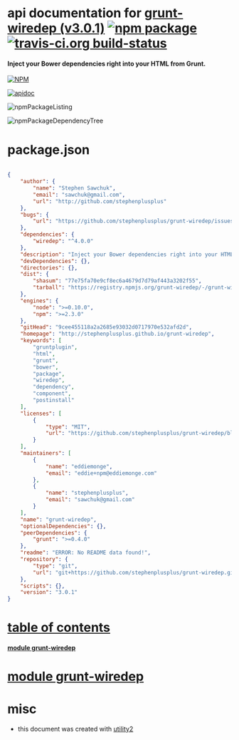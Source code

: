 # api documentation for  [grunt-wiredep (v3.0.1)](http://stephenplusplus.github.io/grunt-wiredep)  [![npm package](https://img.shields.io/npm/v/npmdoc-grunt-wiredep.svg?style=flat-square)](https://www.npmjs.org/package/npmdoc-grunt-wiredep) [![travis-ci.org build-status](https://api.travis-ci.org/npmdoc/node-npmdoc-grunt-wiredep.svg)](https://travis-ci.org/npmdoc/node-npmdoc-grunt-wiredep)
#### Inject your Bower dependencies right into your HTML from Grunt.

[![NPM](https://nodei.co/npm/grunt-wiredep.png?downloads=true)](https://www.npmjs.com/package/grunt-wiredep)

[![apidoc](https://npmdoc.github.io/node-npmdoc-grunt-wiredep/build/screenCapture.buildNpmdoc.browser._2Fhome_2Ftravis_2Fbuild_2Fnpmdoc_2Fnode-npmdoc-grunt-wiredep_2Ftmp_2Fbuild_2Fapidoc.html.png)](https://npmdoc.github.io/node-npmdoc-grunt-wiredep/build/apidoc.html)

![npmPackageListing](https://npmdoc.github.io/node-npmdoc-grunt-wiredep/build/screenCapture.npmPackageListing.svg)

![npmPackageDependencyTree](https://npmdoc.github.io/node-npmdoc-grunt-wiredep/build/screenCapture.npmPackageDependencyTree.svg)



# package.json

```json

{
    "author": {
        "name": "Stephen Sawchuk",
        "email": "sawchuk@gmail.com",
        "url": "http://github.com/stephenplusplus"
    },
    "bugs": {
        "url": "https://github.com/stephenplusplus/grunt-wiredep/issues"
    },
    "dependencies": {
        "wiredep": "^4.0.0"
    },
    "description": "Inject your Bower dependencies right into your HTML from Grunt.",
    "devDependencies": {},
    "directories": {},
    "dist": {
        "shasum": "77e75fa70e9cf8ec6a4679d7d79af443a3202f55",
        "tarball": "https://registry.npmjs.org/grunt-wiredep/-/grunt-wiredep-3.0.1.tgz"
    },
    "engines": {
        "node": ">=0.10.0",
        "npm": ">=2.3.0"
    },
    "gitHead": "9cee455118a2a2685e93032d0717970e532afd2d",
    "homepage": "http://stephenplusplus.github.io/grunt-wiredep",
    "keywords": [
        "gruntplugin",
        "html",
        "grunt",
        "bower",
        "package",
        "wiredep",
        "dependency",
        "component",
        "postinstall"
    ],
    "licenses": [
        {
            "type": "MIT",
            "url": "https://github.com/stephenplusplus/grunt-wiredep/blob/master/LICENSE-MIT"
        }
    ],
    "maintainers": [
        {
            "name": "eddiemonge",
            "email": "eddie+npm@eddiemonge.com"
        },
        {
            "name": "stephenplusplus",
            "email": "sawchuk@gmail.com"
        }
    ],
    "name": "grunt-wiredep",
    "optionalDependencies": {},
    "peerDependencies": {
        "grunt": ">=0.4.0"
    },
    "readme": "ERROR: No README data found!",
    "repository": {
        "type": "git",
        "url": "git+https://github.com/stephenplusplus/grunt-wiredep.git"
    },
    "scripts": {},
    "version": "3.0.1"
}
```



# <a name="apidoc.tableOfContents"></a>[table of contents](#apidoc.tableOfContents)

#### [module grunt-wiredep](#apidoc.module.grunt-wiredep)



# <a name="apidoc.module.grunt-wiredep"></a>[module grunt-wiredep](#apidoc.module.grunt-wiredep)



# misc
- this document was created with [utility2](https://github.com/kaizhu256/node-utility2)
